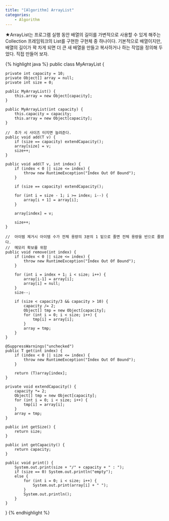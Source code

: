```yaml
---
title: "[Algorithm] ArrayList"
categories:
    - Algorithm
---
```

★ArrayList는 프로그램 실행 동안 배열의 길이를 가변적으로 사용할 수 있게 해주는 Collection 프레임워크의 List를 구현한 구현체 중 하나이다. 기본적으로 배열이지만, 배열의 길이가 꽉 차게 되면 더 큰 새 배열을 만들고 복사하거나 하는 작업을 정의해 두었다. 직접 만들어 보자.

{% highlight java %}
public class MyArrayList<T extends Object> {
	
	private int capacity = 10;
	private Object[] array = null;
	private int size = 0;
	
	public MyArrayList() {
		this.array = new Object[capacity];
	}

	public MyArrayList(int capacity) {
		this.capacity = capacity;
		this.array = new Object[capacity];
	}
	
	//	추가 시 사이즈 터지면 늘려준다.
	public void add(T v) {
		if (size == capacity) extendCapacity();
		array[size] = v;
		size++;
	}
	
	public void add(T v, int index) {
		if (index < 0 || size <= index) {
			throw new RuntimeException("Index Out Of Bound");
		}
		
		if (size == capacity) extendCapacity();
		
		for (int i = size - 1; i >= index; i--) {
			array[i + 1] = array[i];
		}
		
		array[index] = v;
		
		size++;
	}
	
	//	아이템 제거시 아이템 수가 전체 용량의 3분의 1 밑으로 줄면 전체 용량을 반으로 줄였다.
	//	메모리 확보를 위함
	public void remove(int index) {
		if (index < 0 || size <= index) {
			throw new RuntimeException("Index Out Of Bound");
		}
		
		for (int i = index + 1; i < size; i++) {
			array[i-1] = array[i];
			array[i] = null;
		}
		size--;
		
		if (size < capacity/3 && capacity > 10) {
			capacity /= 2;
			Object[] tmp = new Object[capacity];
			for (int i = 0; i < size; i++) {
				tmp[i] = array[i];
			}
			array = tmp;
		}
	}
	
	@SuppressWarnings("unchecked")
	public T get(int index) {
		if (index < 0 || size <= index) {
			throw new RuntimeException("Index Out Of Bound");
		}
		
		return (T)array[index];
	}
	
	private void extendCapacity() {
		capacity *= 2;
		Object[] tmp = new Object[capacity];
		for (int i = 0; i < size; i++) {
			tmp[i] = array[i];
		}
		array = tmp;
	}
	
	public int getSize() {
		return size;
	}
	
	public int getCapacity() {
		return capacity;
	}
	
	public void print() {
		System.out.print(size + "/" + capacity + " : ");
		if (size == 0) System.out.println("empty");
		else {
			for (int i = 0; i < size; i++) {
				System.out.print(array[i] + " "); 
			}
			System.out.println();
		}
	}
}
{% endhighlight %}